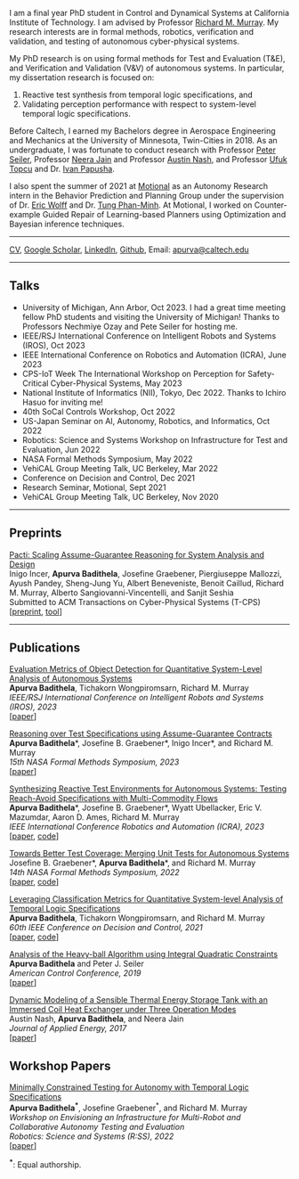 I am a final year PhD student in Control and Dynamical Systems at California Institute of Technology. I am advised by Professor [Richard M. Murray](https://murray.cds.caltech.edu/Main_Page). My research interests are in formal methods, robotics, verification and validation, and testing of autonomous cyber-physical systems. 

My PhD research is on using formal methods for Test and Evaluation (T&E), and Verification and Validation (V&V) of autonomous systems. In particular, my dissertation research is focused on:
1) Reactive test synthesis from temporal logic specifications, and
2) Validating perception performance with respect to system-level temporal logic specifications.

Before Caltech, I earned my Bachelors degree in Aerospace Engineering and Mechanics at the University of Minnesota, Twin-Cities in 2018. As an undergraduate, I was fortunate to conduct research with Professor [Peter Seiler](https://seiler.engin.umich.edu), Professor [Neera Jain](https://engineering.purdue.edu/JainResearchLab/people.html) and Professor [Austin Nash](https://www.linkedin.com/in/austin-nash-23805919a), and Professor [Ufuk Topcu](http://www.ae.utexas.edu/facultysites/topcu/wiki/index.php/Main_Page) and Dr. [Ivan Papusha](https://ivanpapusha.com). 

I also spent the summer of 2021 at [Motional](https://motional.com) as an Autonomy Research intern in the 
Behavior Prediction and Planning Group under the supervision of Dr. [Eric Wolff](http://www.ericmwolff.com) and Dr. [Tung Phan-Minh](https://www.linkedin.com/in/tungmphan). At Motional, I worked on Counter-example Guided Repair of Learning-based Planners using Optimization and Bayesian inference techniques.

---
 
<a href="https://abadithela.github.io/pdf/Badithela, Apurva -CV.pdf" target="_blank">CV</a>, [Google Scholar](https://scholar.google.com/citations?user=bsyOi1YAAAAJ&hl=en&oi=ao), [LinkedIn](https://www.linkedin.com/in/apurva-badithela-6a1040115), [Github](https://github.com/abadithela), Email: apurva@caltech.edu
<!-- Remove above link if you don't want to attibute -->

---
## Talks
* University of Michigan, Ann Arbor, Oct 2023. I had a great time meeting fellow PhD students and visiting the University of Michigan! Thanks to Professors Nechmiye Ozay and Pete Seiler for hosting me. 
* IEEE/RSJ International Conference on Intelligent Robots and Systems (IROS), Oct 2023
* IEEE International Conference on Robotics and Automation (ICRA), June 2023
* CPS-IoT Week The International Workshop on Perception for Safety-Critical Cyber-Physical Systems, May 2023
* National Institute of Informatics (NII), Tokyo, Dec 2022. Thanks to Ichiro Hasuo for inviting me!
* 40th SoCal Controls Workshop, Oct 2022
* US-Japan Seminar on AI, Autonomy, Robotics, and Informatics, Oct 2022
* Robotics: Science and Systems Workshop on Infrastructure for Test and Evaluation, Jun 2022
* NASA Formal Methods Symposium, May 2022
* VehiCAL Group Meeting Talk, UC Berkeley, Mar 2022
* Conference on Decision and Control, Dec 2021
* Research Seminar, Motional, Sept 2021
* VehiCAL Group Meeting Talk, UC Berkeley, Nov 2020
  
---
## Preprints

[Pacti: Scaling Assume-Guarantee Reasoning for System Analysis and Design](https://arxiv.org/pdf/2303.17751.pdf) \
Inigo Incer, **Apurva Badithela**, Josefine Graebener, Piergiuseppe Mallozzi, Ayush Pandey, Sheng-Jung Yu, Albert Beneveniste, Benoit Caillud, Richard M. Murray, Alberto Sangiovanni-Vincentelli, and Sanjit Seshia \
Submitted to ACM Transactions on Cyber-Physical Systems (T-CPS)\
[[preprint](https://arxiv.org/pdf/2303.17751.pdf), [tool](https://www.pacti.org)]

---
## Publications 

[Evaluation Metrics of Object Detection for Quantitative System-Level Analysis of Autonomous Systems](https://abadithela.github.io/pdf/IROS2023__Evaluation_Metrics_for_Object_Detection.pdf) \
**Apurva Badithela**, Tichakorn Wongpiromsarn, Richard M. Murray \
_IEEE/RSJ International Conference on Intelligent Robots and Systems (IROS), 2023_ \
[[paper](https://abadithela.github.io/pdf/IROS2023__Evaluation_Metrics_for_Object_Detection.pdf)]

[Reasoning over Test Specifications using Assume-Guarantee Contracts](https://link.springer.com/content/pdf/10.1007/978-3-031-33170-1_17.pdf) \
**Apurva Badithela***, Josefine B. Graebener*, Inigo Incer*,  and Richard M. Murray \
_15th NASA Formal Methods Symposium, 2023_ \
[[paper](https://link.springer.com/content/pdf/10.1007/978-3-031-33170-1_17.pdf)]

[Synthesizing Reactive Test Environments for Autonomous Systems: Testing Reach-Avoid Specifications with Multi-Commodity Flows](https://abadithela.github.io/pdf/ICRA2023__Synthesizing_Reactive_Test_Environments_for_Autonomous_Systems____Testing_Reach_Avoid_Specifications_with_Multi_Commodity_Flows.pdf) \
**Apurva Badithela***, Josefine B. Graebener*, Wyatt Ubellacker, Eric V. Mazumdar, Aaron D. Ames, Richard M. Murray \
_IEEE International Conference Robotics and Automation (ICRA), 2023_ \
[[paper](https://abadithela.github.io/pdf/ICRA2023__Synthesizing_Reactive_Test_Environments_for_Autonomous_Systems____Testing_Reach_Avoid_Specifications_with_Multi_Commodity_Flows.pdf), [code](https://github.com/abadithela/Flow-Constraints)]

[Towards Better Test Coverage: Merging Unit Tests for Autonomous Systems](https://arxiv.org/pdf/2204.02541) \
Josefine B. Graebener*, **Apurva Badithela***, and Richard M. Murray \
_14th NASA Formal Methods Symposium, 2022_ \
[[paper](https://arxiv.org/pdf/2204.02541), [code](https://github.com/jgraeb/MergeUnitTests)]

[Leveraging Classification Metrics for Quantitative System-level Analysis of Temporal Logic Specifications](https://arxiv.org/pdf/2105.07343) \
**Apurva Badithela**, Tichakorn Wongpiromsarn, and Richard M. Murray \
_60th IEEE Conference on Decision and Control, 2021_ \
[[paper](https://arxiv.org/pdf/2105.07343), [code](https://github.com/abadithela/validate_perception_metrics/tree/master)]

[Analysis of the Heavy-ball Algorithm using Integral Quadratic Constraints](https://ieeexplore.ieee.org/abstract/document/8814459) \
**Apurva Badithela** and Peter J. Seiler \
_American Control Conference, 2019_ \
[[paper](https://ieeexplore.ieee.org/abstract/document/8814459)]

[Dynamic Modeling of a Sensible Thermal Energy Storage Tank with an Immersed Coil Heat Exchanger under Three Operation Modes](https://engineering.purdue.edu/JainResearchLab/pdf/dynamic-modeling-sensible-thermal-energy-storage-immersed-coil-heat-exchanger.pdf) \
Austin Nash, **Apurva Badithela**, and Neera Jain \
_Journal of Applied Energy, 2017_ \
[[paper](https://engineering.purdue.edu/JainResearchLab/pdf/dynamic-modeling-sensible-thermal-energy-storage-immersed-coil-heat-exchanger.pdf)]

## Workshop Papers
[Minimally Constrained Testing for Autonomy with Temporal Logic Specifications](http://raaslab.org/rss2022/assets/contributed_papers/RSS2022_Badithela_et_al.pdf) \
**Apurva Badithela<sup>*</sup>**, Josefine Graebener<sup>*</sup>, and Richard M. Murray \
_Workshop on Envisioning an Infrastructure for Multi-Robot and Collaborative Autonomy Testing and Evaluation_ \
_Robotics: Science and Systems (R:SS), 2022_ \
[[paper](http://raaslab.org/rss2022/assets/contributed_papers/RSS2022_Badithela_et_al.pdf)]

**<sup>*</sup>**: Equal authorship. 
